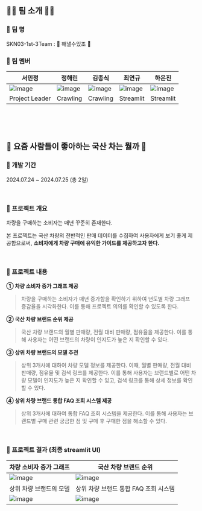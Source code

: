 ## 👋🏻 팀 소개 👋🏻
### 📌 팀 명
SKN03-1st-3Team : 🌟 해낼수있조 🌟

### 📌 팀 멤버
| 서민정 | 정해린 | 김종식 | 최연규 | 하은진 |
|--|--|--|--|--|
| ![image](https://github.com/user-attachments/assets/28efea1c-dfaa-4c72-8ee3-80b44eb8a928) | ![image](https://github.com/user-attachments/assets/9fddef43-29f1-42e5-814a-6837ceb2122b) | ![image](https://github.com/user-attachments/assets/92b7a7d3-0207-4ddb-9af6-2154b63b82e7) | ![image](https://github.com/user-attachments/assets/c5e05901-f90e-460b-be86-025556c410a2) | ![image](https://github.com/user-attachments/assets/3a37eaad-1742-4a0d-8b48-4bacfdb673ab) |
| Project Leader | Crawling | Crawling | Streamlit | Streamlit |


<br/><br/><br/>
## 🚗 요즘 사람들이 좋아하는 국산 차는 뭘까 🚗
### 📌 개발 기간
2024.07.24 ~ 2024.07.25 (총 2일)

<br/>

### 📌 프로젝트 개요
 차량을 구매하는 소비자는 매년 꾸준히 존재한다. 
 
 본 프로젝트는 국산 차량의 전반적인 판매 데이터를 수집하여 사용자에게 보기 좋게 제공함으로써, **소비자에게 차량 구매에 유익한 가이드를 제공하고자 한다.**
 
<br/>

### 📌 프로젝트 내용
**① 차량 소비자 증가 그래프 제공**

>  차량을 구매하는 소비자가 매년 증가함을 확인하기 위하여 년도별 차량 그래프 증감율을 시각화한다.
> 이를 통해 프로젝트 의의를 확인할 수 있도록 한다.

**② 국산 차량 브랜드 순위 제공**
> 국산 차량 브랜드의 월별 판매량, 전월 대비 판매량, 점유율을 제공한다.
> 이를 통해 사용자는 어떤 브랜드의 차량이 인지도가 높은 지 확인할 수 있다.

**③ 상위 차량 브랜드의 모델 추천**

> 상위 3개사에 대하여 차량 모델 정보를 제공한다. 이때, 월별 판매량, 전월 대비 판매량, 점유율 및 검색 링크를 제공한다.
> 이를 통해 사용자는 브랜드별로 어떤 차량 모델이 인지도가 높은 지 확인할 수 있고, 검색 링크를 통해 상세 정보를 확인할 수 있다.

**④ 상위 차량 브랜드 통합 FAQ 조회 시스템 제공**
> 상위 3개사에 대하여 통합 FAQ 조회 시스템을 제공한다.
> 이를 통해 사용자는 브랜드별 구매 관련 궁금한 점 및 구매 후 구매한 점을 해소할 수 있다.

<br/>

### 📌 프로젝트 결과 (최종 streamlit UI)
| 차량 소비자 증가 그래프 | 국산 차량 브랜드 순위 | 
|--|--|
| ![image](https://github.com/user-attachments/assets/46fba4e2-9b74-4713-8554-41aeb2e9397d) | ![image](https://github.com/user-attachments/assets/e20005ba-e86b-468d-9f8e-05cdd63a7861) |
| 상위 차량 브랜드의 모델 | 상위 차량 브랜드 통합 FAQ 조회 시스템 |
| ![image](https://github.com/user-attachments/assets/2c874e79-2ff6-4bb9-abc8-827d58713949) | ![image](https://github.com/user-attachments/assets/6d74b751-b781-4def-975d-44fdea5b7f18)


